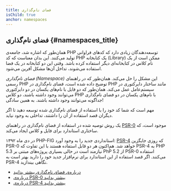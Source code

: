 ```yaml
---
title: فضای نام‌گذاری
isChild: true
anchor: namespaces
---
```


## فضای نام‌گذاری {#namespaces_title}

همان‌طور که اشاره شد، جامعه‌ی PHP توسعه‌دهندگان زیادی دارد که کدهای فراوانی تولید می‌کنند. این بدان معناست که کد PHP یک کتابخانه (Library) ممکن است از یک نام کلاس در کتابخانه‌ای دیگر استفاده کرده باشد. وقتی این دو کتابخانه در یک فضا استفاده می‌شوند، تداخل آن‌ها مشکل آفرین می‌شود.

_فضای نام‌گذاری (Namespace)_ این مشکل را حل می‌کند. همان‌طور که در راهنمای رسمی PHP توضیح داده شده است، فضای نام‌گذاری در PHP مانند ساختار دایرکتوری در سیستم‌عامل عمل می‌کند. همان‌طور که دو فایل با نام‌های یکسان در دو دایرکتوری می‌توانند وجود داشته باشند، دو کلاس PHP با نام‌های یکسان در دو فضای نام‌گذاری جداگونه می‌توانند وجود داشته باشند. به همین سادگی!

مهم است که شما کد خود را با استفاده از فضای نام‌گذاری شده توسعه دهید تا اگر دیگران قصد استفاده از آن را داشتند، تداخلی به وجود نیاید.

یک روش توصیه شده در استفاده از فضای‌ نام‌گذاری در راهنمای [PSR-0][psr0] موجود است، که ساختاری استاندارد برای فایل و کلاس ایجاد می‌کند.

در دی ماه ۱۳۹۲ PHP-FIG استانداردی جدید را به وجود آورد: [PSR-4][psr4] که روزی جایگزین PSR-0 خواهد شد. هم‌اکنون هر دو قابل استفاده هستند با این تفاوت که PSR-4 به PHP 5.3 نیازمند است در حالی بسیاری پروژه‌های مبتنی بر PhP 5.2 از PSR-0 استفاده می‌کنند. اگر قصد استفاده از این استاندارد برای نرم‌افزار جدید خود را دارید بهتر است به PSR-4 نگاهی بیندازید.

* [درباره‌ی فضای نام‌گذاری بیشتر بدانید][namespaces]
* [درباره‌ی PSR-0 بیشتر بدانید][psr0]
* [درباره‌ی PSR-4 بیشتر بدانید][psr4]

[namespaces]: http://php.net/manual/en/language.namespaces.php
[psr0]: https://github.com/php-fig/fig-standards/blob/master/accepted/PSR-0.md
[psr4]: https://github.com/php-fig/fig-standards/blob/master/accepted/PSR-4-autoloader.md
